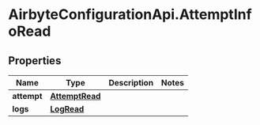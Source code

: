 # AirbyteConfigurationApi.AttemptInfoRead

## Properties

Name | Type | Description | Notes
------------ | ------------- | ------------- | -------------
**attempt** | [**AttemptRead**](AttemptRead.md) |  | 
**logs** | [**LogRead**](LogRead.md) |  | 



